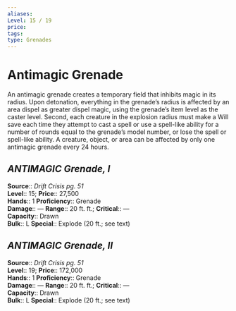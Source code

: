 ```yaml
---
aliases: 
Level: 15 / 19
price: 
tags: 
type: Grenades
---
```


# Antimagic Grenade

An antimagic grenade creates a temporary field that inhibits magic in its radius. Upon detonation, everything in the grenade’s radius is affected by an area dispel as greater dispel magic, using the grenade’s item level as the caster level. Second, each creature in the explosion radius must make a Will save each time they attempt to cast a spell or use a spell-like ability for a number of rounds equal to the grenade’s model number, or lose the spell or spell-like ability. A creature, object, or area can be affected by only one antimagic grenade every 24 hours.  

## _ANTIMAGIC Grenade, I_

**Source**:: _Drift Crisis pg. 51_  
**Level**:: 15;
**Price**:: 27,500  
**Hands**:: 1
**Proficiency**:: Grenade  
**Damage**:: — **Range**:: 20 ft. ft.;
**Critical**:: —  
**Capacity**:: Drawn  
**Bulk**:: L
**Special**:: Explode (20 ft.; see text)

## _ANTIMAGIC Grenade, II_

**Source**:: _Drift Crisis pg. 51_  
**Level**:: 19;
**Price**:: 172,000  
**Hands**:: 1
**Proficiency**:: Grenade  
**Damage**:: — **Range**:: 20 ft. ft.;
**Critical**:: —  
**Capacity**:: Drawn  
**Bulk**:: L
**Special**:: Explode (20 ft.; see text)
